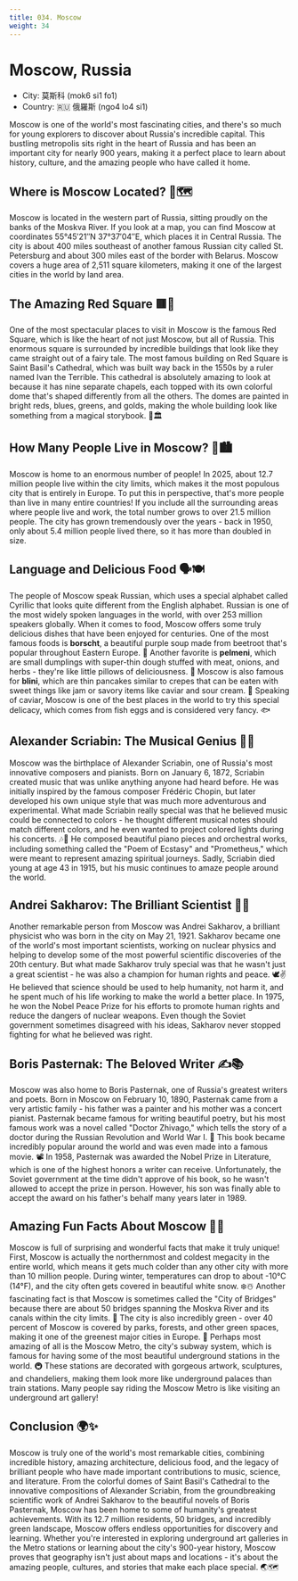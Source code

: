 ```yaml
---
title: 034. Moscow
weight: 34
---
```


# Moscow, Russia

- City: 莫斯科 (mok6 si1 fo1)
- Country: 🇷🇺 俄羅斯 (ngo4 lo4 si1)

Moscow is one of the world's most fascinating cities, and there's so much for young explorers to discover about Russia's incredible capital. This bustling metropolis sits right in the heart of Russia and has been an important city for nearly 900 years, making it a perfect place to learn about history, culture, and the amazing people who have called it home.

## Where is Moscow Located? 📍🗺️

Moscow is located in the western part of Russia, sitting proudly on the banks of the Moskva River. If you look at a map, you can find Moscow at coordinates 55°45′21″N 37°37′04″E, which places it in Central Russia. The city is about 400 miles southeast of another famous Russian city called St. Petersburg and about 300 miles east of the border with Belarus. Moscow covers a huge area of 2,511 square kilometers, making it one of the largest cities in the world by land area.

## The Amazing Red Square 🟥🏰

One of the most spectacular places to visit in Moscow is the famous Red Square, which is like the heart of not just Moscow, but all of Russia. This enormous square is surrounded by incredible buildings that look like they came straight out of a fairy tale. The most famous building on Red Square is Saint Basil's Cathedral, which was built way back in the 1550s by a ruler named Ivan the Terrible. This cathedral is absolutely amazing to look at because it has nine separate chapels, each topped with its own colorful dome that's shaped differently from all the others. The domes are painted in bright reds, blues, greens, and golds, making the whole building look like something from a magical storybook. 🎨🏛️

## How Many People Live in Moscow? 👥🏙️

Moscow is home to an enormous number of people! In 2025, about 12.7 million people live within the city limits, which makes it the most populous city that is entirely in Europe. To put this in perspective, that's more people than live in many entire countries! If you include all the surrounding areas where people live and work, the total number grows to over 21.5 million people. The city has grown tremendously over the years - back in 1950, only about 5.4 million people lived there, so it has more than doubled in size.

## Language and Delicious Food 🗣️🍽️

The people of Moscow speak Russian, which uses a special alphabet called Cyrillic that looks quite different from the English alphabet. Russian is one of the most widely spoken languages in the world, with over 253 million speakers globally. When it comes to food, Moscow offers some truly delicious dishes that have been enjoyed for centuries. One of the most famous foods is **borscht**, a beautiful purple soup made from beetroot that's popular throughout Eastern Europe. 🥣 Another favorite is **pelmeni**, which are small dumplings with super-thin dough stuffed with meat, onions, and herbs - they're like little pillows of deliciousness. 🥟 Moscow is also famous for **blini**, which are thin pancakes similar to crepes that can be eaten with sweet things like jam or savory items like caviar and sour cream. 🥞 Speaking of caviar, Moscow is one of the best places in the world to try this special delicacy, which comes from fish eggs and is considered very fancy. 🐟

## Alexander Scriabin: The Musical Genius 🎹🎼

Moscow was the birthplace of Alexander Scriabin, one of Russia's most innovative composers and pianists. Born on January 6, 1872, Scriabin created music that was unlike anything anyone had heard before. He was initially inspired by the famous composer Frédéric Chopin, but later developed his own unique style that was much more adventurous and experimental. What made Scriabin really special was that he believed music could be connected to colors - he thought different musical notes should match different colors, and he even wanted to project colored lights during his concerts. 🎶🌈 He composed beautiful piano pieces and orchestral works, including something called the "Poem of Ecstasy" and "Prometheus," which were meant to represent amazing spiritual journeys. Sadly, Scriabin died young at age 43 in 1915, but his music continues to amaze people around the world.

## Andrei Sakharov: The Brilliant Scientist 🧪🔬

Another remarkable person from Moscow was Andrei Sakharov, a brilliant physicist who was born in the city on May 21, 1921. Sakharov became one of the world's most important scientists, working on nuclear physics and helping to develop some of the most powerful scientific discoveries of the 20th century. But what made Sakharov truly special was that he wasn't just a great scientist - he was also a champion for human rights and peace. 🕊️✌️ He believed that science should be used to help humanity, not harm it, and he spent much of his life working to make the world a better place. In 1975, he won the Nobel Peace Prize for his efforts to promote human rights and reduce the dangers of nuclear weapons. Even though the Soviet government sometimes disagreed with his ideas, Sakharov never stopped fighting for what he believed was right.

## Boris Pasternak: The Beloved Writer ✍️📚

Moscow was also home to Boris Pasternak, one of Russia's greatest writers and poets. Born in Moscow on February 10, 1890, Pasternak came from a very artistic family - his father was a painter and his mother was a concert pianist. Pasternak became famous for writing beautiful poetry, but his most famous work was a novel called "Doctor Zhivago," which tells the story of a doctor during the Russian Revolution and World War I. 📖 This book became incredibly popular around the world and was even made into a famous movie. 📽️ In 1958, Pasternak was awarded the Nobel Prize in Literature, which is one of the highest honors a writer can receive. Unfortunately, the Soviet government at the time didn't approve of his book, so he wasn't allowed to accept the prize in person. However, his son was finally able to accept the award on his father's behalf many years later in 1989.

## Amazing Fun Facts About Moscow 🌟🤔

Moscow is full of surprising and wonderful facts that make it truly unique! First, Moscow is actually the northernmost and coldest megacity in the entire world, which means it gets much colder than any other city with more than 10 million people. During winter, temperatures can drop to about -10°C (14°F), and the city often gets covered in beautiful white snow. ❄️☃️ Another fascinating fact is that Moscow is sometimes called the "City of Bridges" because there are about 50 bridges spanning the Moskva River and its canals within the city limits. 🌉 The city is also incredibly green - over 40 percent of Moscow is covered by parks, forests, and other green spaces, making it one of the greenest major cities in Europe. 🌳 Perhaps most amazing of all is the Moscow Metro, the city's subway system, which is famous for having some of the most beautiful underground stations in the world. 🚇 These stations are decorated with gorgeous artwork, sculptures, and chandeliers, making them look more like underground palaces than train stations. Many people say riding the Moscow Metro is like visiting an underground art gallery!

## Conclusion 🌍✨

Moscow is truly one of the world's most remarkable cities, combining incredible history, amazing architecture, delicious food, and the legacy of brilliant people who have made important contributions to music, science, and literature. From the colorful domes of Saint Basil's Cathedral to the innovative compositions of Alexander Scriabin, from the groundbreaking scientific work of Andrei Sakharov to the beautiful novels of Boris Pasternak, Moscow has been home to some of humanity's greatest achievements. With its 12.7 million residents, 50 bridges, and incredibly green landscape, Moscow offers endless opportunities for discovery and learning. Whether you're interested in exploring underground art galleries in the Metro stations or learning about the city's 900-year history, Moscow proves that geography isn't just about maps and locations - it's about the amazing people, cultures, and stories that make each place special. 🌏🗺️